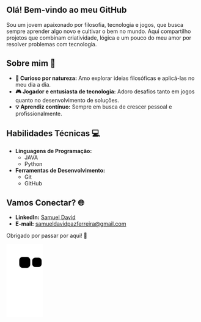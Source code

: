   <h2 align="left">Olá! Bem-vindo ao meu GitHub</h2>

  <p>Sou um jovem apaixonado por filosofia, tecnologia e jogos, que busca sempre aprender algo novo e cultivar o bem no mundo. Aqui compartilho projetos que combinam criatividade, lógica e um pouco do meu amor por resolver problemas com tecnologia.</p>

  <h2>Sobre mim 🌟</h2>
          <ul>
              <li><strong>📖 Curioso por natureza:</strong> Amo explorar ideias filosóficas e aplicá-las no meu dia a dia.</li>
              <li><strong>🎮 Jogador e entusiasta de tecnologia:</strong> Adoro desafios tanto em jogos quanto no desenvolvimento de soluções.</li>
              <li><strong>💡 Aprendiz contínuo:</strong> Sempre em busca de crescer pessoal e profissionalmente.</li>
          </ul>
        
  <h2>Habilidades Técnicas 💻</h2>
  <ul>
      <li><strong>Linguagens de Programação:</strong>
          <ul>
              <li>JAVA</li>
              <li>Python</li>
          </ul>
      </li>
      <li><strong>Ferramentas de Desenvolvimento:</strong>
          <ul>
              <li>Git</li>
              <li>GitHub</li>
          </ul>
      </li>
  </ul>

  <h2>Vamos Conectar? 🌐</h2>
      <ul>
          <li><strong>LinkedIn:</strong> <a href="www.linkedin.com/in/samuel-david-paz">Samuel David</a></li>
          <li><strong>E-mail:</strong> <a href="mailto:samueldavidpazferreira@gmail.com">samueldavidpazferreira@gmail.com</a></li>
      </ul>
      <p>Obrigado por passar por aqui! 🚀</p>

  ![snake gif](https://github.com/SamuelDavidPazFerreira/SamuelDavidPazFerreira/blob/output/github-contribution-grid-snake.svg)
